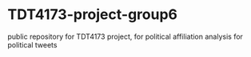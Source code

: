 # TDT4173-project-group6
public repository for TDT4173 project, for political affiliation analysis for political tweets

